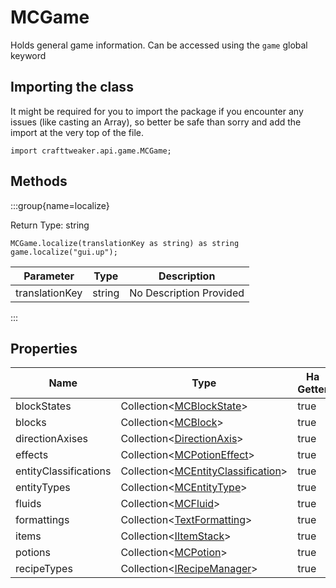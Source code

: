 # MCGame

Holds general game information. Can be accessed using the `game` global keyword

## Importing the class

It might be required for you to import the package if you encounter any issues (like casting an Array), so better be safe than sorry and add the import at the very top of the file.
```zenscript
import crafttweaker.api.game.MCGame;
```


## Methods

:::group{name=localize}



Return Type: string

```zenscript
MCGame.localize(translationKey as string) as string
game.localize("gui.up");
```

| Parameter      | Type   | Description             |
| -------------- | ------ | ----------------------- |
| translationKey | string | No Description Provided |


:::


## Properties

| Name                  | Type                                                                                               | Ha Getter | Ha Setter |
| --------------------- | -------------------------------------------------------------------------------------------------- | --------- | --------- |
| blockStates           | Collection&lt;[MCBlockState](/vanilla/api/blocks/MCBlockState)&gt;                     | true      | false     |
| blocks                | Collection&lt;[MCBlock](/vanilla/api/blocks/MCBlock)&gt;                               | true      | false     |
| directionAxises       | Collection&lt;[DirectionAxis](/vanilla/api/util/DirectionAxis)&gt;                     | true      | false     |
| effects               | Collection&lt;[MCPotionEffect](/vanilla/api/potions/MCPotionEffect)&gt;                | true      | false     |
| entityClassifications | Collection&lt;[MCEntityClassification](/vanilla/api/entity/MCEntityClassification)&gt; | true      | false     |
| entityTypes           | Collection&lt;[MCEntityType](/vanilla/api/entities/MCEntityType)&gt;                   | true      | false     |
| fluids                | Collection&lt;[MCFluid](/vanilla/api/fluid/MCFluid)&gt;                                | true      | false     |
| formattings           | Collection&lt;[TextFormatting](/vanilla/api/util/text/TextFormatting)&gt;              | true      | false     |
| items                 | Collection&lt;[IItemStack](/vanilla/api/items/IItemStack)&gt;                          | true      | false     |
| potions               | Collection&lt;[MCPotion](/vanilla/api/potions/MCPotion)&gt;                            | true      | false     |
| recipeTypes           | Collection&lt;[IRecipeManager](/vanilla/api/managers/IRecipeManager)&gt;               | true      | false     |

